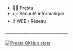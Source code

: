 - 🙋‍♂️ Presta 
- 👉 Sécurité informatique
- ❓ WEB / Réseau 

⸻⸻⸻⸻⸻


[![Presta GitHub stats](https://github-readme-stats.vercel.app/api?username=prestaa&show_icons=true&theme=dracula&hide=prs)](https://github.com/anuraghazra/github-readme-stats)


